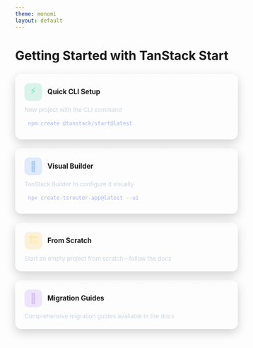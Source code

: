 ```yaml
---
theme: monomi
layout: default
---
```


# Getting Started with TanStack Start

<div style="display:grid;grid-template-columns:repeat(auto-fit,minmax(280px,1fr));gap:20px;margin-top:24px;align-items:stretch">
  <div style="background:linear-gradient(180deg,rgba(255,255,255,.08),rgba(255,255,255,.02));border:1px solid rgba(255,255,255,.12);border-radius:14px;padding:20px;backdrop-filter:blur(3px);box-shadow:0 8px 22px rgba(0,0,0,.18)">
    <div style="display:flex;align-items:center;gap:12px;margin-bottom:12px">
      <div style="width:40px;height:40px;border-radius:10px;display:flex;align-items:center;justify-content:center;background:rgba(16,185,129,.15);color:#6ee7b7;font-size:22px">⚡</div>
      <h3 style="margin:0;font-size:1.1em">Quick CLI Setup</h3>
    </div>
    <p style="margin:0 0 8px 0;color:var(--slidev-theme-text-secondary,#cbd5e1);font-size:.95em">New project with the CLI command</p>
    <code style="background:rgba(255,255,255,.1);padding:8px;border-radius:6px;font-size:.85em;color:#a5b4fc;display:block">npm create @tanstack/start@latest</code>
  </div>

  <div style="background:linear-gradient(180deg,rgba(255,255,255,.08),rgba(255,255,255,.02));border:1px solid rgba(255,255,255,.12);border-radius:14px;padding:20px;backdrop-filter:blur(3px);box-shadow:0 8px 22px rgba(0,0,0,.18);grid-column:1/-1;grid-row:2">
    <div style="display:flex;align-items:center;gap:12px;margin-bottom:12px">
      <div style="width:40px;height:40px;border-radius:10px;display:flex;align-items:center;justify-content:center;background:rgba(59,130,246,.15);color:#93c5fd;font-size:22px">🎨</div>
      <h3 style="margin:0;font-size:1.1em">Visual Builder</h3>
    </div>
    <p style="margin:0 0 8px 0;color:var(--slidev-theme-text-secondary,#cbd5e1);font-size:.95em">TanStack Builder to configure it visually</p>
    <code style="background:rgba(255,255,255,.1);padding:8px;border-radius:6px;font-size:.85em;color:#a5b4fc;display:block">npx create-tsrouter-app@latest --ui</code>
  </div>

  <div style="background:linear-gradient(180deg,rgba(255,255,255,.08),rgba(255,255,255,.02));border:1px solid rgba(255,255,255,.12);border-radius:14px;padding:20px;backdrop-filter:blur(3px);box-shadow:0 8px 22px rgba(0,0,0,.18)">
    <div style="display:flex;align-items:center;gap:12px;margin-bottom:12px">
      <div style="width:40px;height:40px;border-radius:10px;display:flex;align-items:center;justify-content:center;background:rgba(234,179,8,.15);color:#fde68a;font-size:22px">🏗️</div>
      <h3 style="margin:0;font-size:1.1em">From Scratch</h3>
    </div>
    <p style="margin:0;color:var(--slidev-theme-text-secondary,#cbd5e1);font-size:.95em">Start an empty project from scratch—follow the docs</p>
  </div>

  <div style="background:linear-gradient(180deg,rgba(255,255,255,.08),rgba(255,255,255,.02));border:1px solid rgba(255,255,255,.12);border-radius:14px;padding:20px;backdrop-filter:blur(3px);box-shadow:0 8px 22px rgba(0,0,0,.18)">
    <div style="display:flex;align-items:center;gap:12px;margin-bottom:12px">
      <div style="width:40px;height:40px;border-radius:10px;display:flex;align-items:center;justify-content:center;background:rgba(139,92,246,.15);color:#d8b4fe;font-size:22px">🔄</div>
      <h3 style="margin:0;font-size:1.1em">Migration Guides</h3>
    </div>
    <p style="margin:0;color:var(--slidev-theme-text-secondary,#cbd5e1);font-size:.95em">Comprehensive migration guides available in the docs</p>
  </div>
</div>